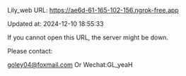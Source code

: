 Lily_web URL: https://ae6d-61-165-102-156.ngrok-free.app

Updated at: 2024-12-10 18:55:33

If you cannot open this URL, the server might be down.

Please contact: 

goley04@foxmail.com Or Wechat:GL_yeaH